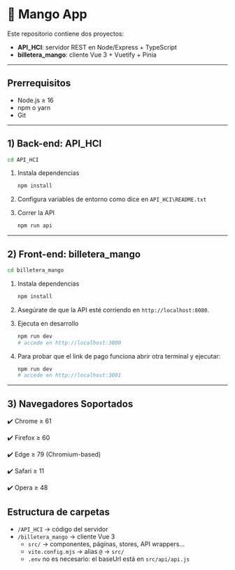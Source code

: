 # 🥭 Mango App

Este repositorio contiene dos proyectos:

- **API_HCI**: servidor REST en Node/Express + TypeScript  
- **billetera_mango**: cliente Vue 3 + Vuetify + Pinia

---

## Prerrequisitos

- Node.js ≥ 16  
- npm o yarn  
- Git

---

## 1) Back-end: API_HCI

```bash
cd API_HCI
```

1. Instala dependencias  
   ```bash
   npm install
   ```

2. Configura variables de entorno como dice en `API_HCI\README.txt`


3. Correr la API
   ```bash
   npm run api
   ```


---

## 2) Front-end: billetera_mango

```bash
cd billetera_mango
```

1. Instala dependencias  
   ```bash
   npm install
   ```

2. Asegúrate de que la API esté corriendo en `http://localhost:8080`.

3. Ejecuta en desarrollo  
   ```bash
   npm run dev
   # accede en http://localhost:3000
   ```
4. Para probar que el link de pago funciona abrir otra terminal y ejecutar:
   ```bash
   npm run dev
   # accede en http://localhost:3001
   ```
---

## 3) Navegadores Soportados 

✔️ Chrome ≥ 61

✔️ Firefox ≥ 60

✔️ Edge ≥ 79 (Chromium-based)

✔️ Safari ≥ 11

✔️ Opera ≥ 48

## Estructura de carpetas

- `/API_HCI` → código del servidor
- `/billetera_mango` → cliente Vue 3
  - `src/` → componentes, páginas, stores, API wrappers…
  - `vite.config.mjs` → alias `@` → `src/`
  - `.env` no es necesario: el baseUrl está en `src/api/api.js`

